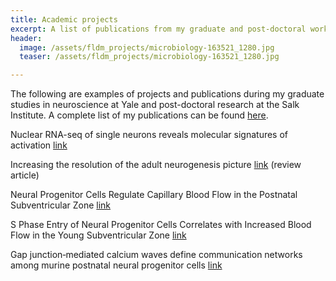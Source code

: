 ```yaml
---
title: Academic projects
excerpt: A list of publications from my graduate and post-doctoral work.
header:
  image: /assets/fldm_projects/microbiology-163521_1280.jpg
  teaser: /assets/fldm_projects/microbiology-163521_1280.jpg

---
```


The following are examples of projects and publications during my graduate studies in neuroscience at Yale and post-doctoral research at the Salk Institute. A complete list of my publications can be found [here](https://scholar.google.com/citations?hl=en&user=wGG8V78AAAAJ&view_op=list_works).


Nuclear RNA-seq of single neurons reveals molecular signatures of activation [link](https://www.nature.com/articles/ncomms11022)

Increasing the resolution of the adult neurogenesis picture [link](https://www.ncbi.nlm.nih.gov/pmc/articles/PMC3914506/) (review article)

Neural Progenitor Cells Regulate Capillary Blood Flow in the Postnatal Subventricular Zone [link](https://www.jneurosci.org/content/32/46/16435.short)

S Phase Entry of Neural Progenitor Cells Correlates with Increased Blood Flow in the Young Subventricular Zone [link](https://journals.plos.org/plosone/article?id=10.1371/journal.pone.0031960)

Gap junction‐mediated calcium waves define communication networks among murine postnatal neural progenitor cells [link](https://onlinelibrary.wiley.com/doi/abs/10.1111/j.1460-9568.2011.07901.x)


